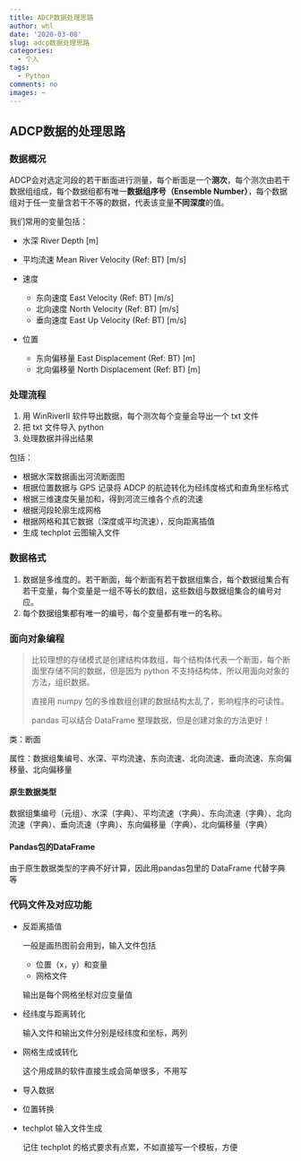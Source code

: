 ```yaml
---
title: ADCP数据处理思路
author: whl
date: '2020-03-08'
slug: adcp数据处理思路
categories:
  - 个人
tags:
  - Python
comments: no
images: ~
---
```


## ADCP数据的处理思路

### 数据概况

ADCP会对选定河段的若干断面进行测量，每个断面是一个**测次**，每个测次由若干数据组组成，每个数据组都有唯一**数据组序号（Ensemble Number）**，每个数据组对于任一变量含若干不等的数据，代表该变量**不同深度**的值。

我们常用的变量包括：

- 水深 River Depth [m]
- 平均流速 Mean River Velocity (Ref: BT) [m/s]
- 速度
  - 东向速度 East Velocity (Ref: BT) [m/s]
  - 北向速度 North Velocity (Ref: BT) [m/s]
  - 垂向速度 East Up Velocity (Ref: BT) [m/s]
- 位置

  - 东向偏移量 East Displacement  (Ref: BT) [m]
  - 北向偏移量 North Displacement  (Ref: BT) [m]

### 处理流程

1. 用 WinRiverII 软件导出数据，每个测次每个变量会导出一个 txt 文件
2. 把 txt 文件导入 python
3. 处理数据并得出结果

包括：

- 根据水深数据画出河流断面图
- 根据位置数据与 GPS 记录将 ADCP 的航迹转化为经纬度格式和直角坐标格式
- 根据三维速度矢量加和，得到河流三维各个点的流速
- 根据河段轮廓生成网格
- 根据网格和其它数据（深度或平均流速），反向距离插值
- 生成 techplot 云图输入文件

### 数据格式

1. 数据是多维度的。若干断面，每个断面有若干数据组集合，每个数据组集合有若干变量，每个变量是一组不等长的数组，这些数组与数据组集合的编号对应。
2. 每个数据组集都有唯一的编号，每个变量都有唯一的名称。

### 面向对象编程

> 比较理想的存储模式是创建结构体数组，每个结构体代表一个断面，每个断面里存储不同的数据，但是因为 python 不支持结构体，所以用面向对象的方法，组织数据。
>
> 直接用 numpy 包的多维数组创建的数据结构太乱了，影响程序的可读性。
>
> pandas 可以结合 DataFrame 整理数据，但是创建对象的方法更好！

类：断面

属性：数据组集编号、水深、平均流速、东向流速、北向流速、垂向流速、东向偏移量、北向偏移量

#### 原生数据类型

数据组集编号（元组）、水深（字典）、平均流速（字典）、东向流速（字典）、北向流速（字典）、垂向流速（字典）、东向偏移量（字典）、北向偏移量（字典）

#### Pandas包的DataFrame

由于原生数据类型的字典不好计算，因此用pandas包里的 DataFrame 代替字典等

### 代码文件及对应功能

- 反距离插值

  一般是画热图前会用到，输入文件包括

  - 位置（x，y）和变量
  - 网格文件

  输出是每个网格坐标对应变量值

- 经纬度与距离转化

  输入文件和输出文件分别是经纬度和坐标，两列

- 网格生成或转化

  这个用成熟的软件直接生成会简单很多，不用写

- 导入数据

- 位置转换


- techplot 输入文件生成

  记住 techplot 的格式要求有点累，不如直接写一个模板，方便



